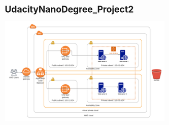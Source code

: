 # UdacityNanoDegree_Project2

![alt text](https://github.com/ahmedhesham110/UdacityNanoDegree_Project2/blob/main/Udacity%20Project%20Diagram.png?raw=true)
